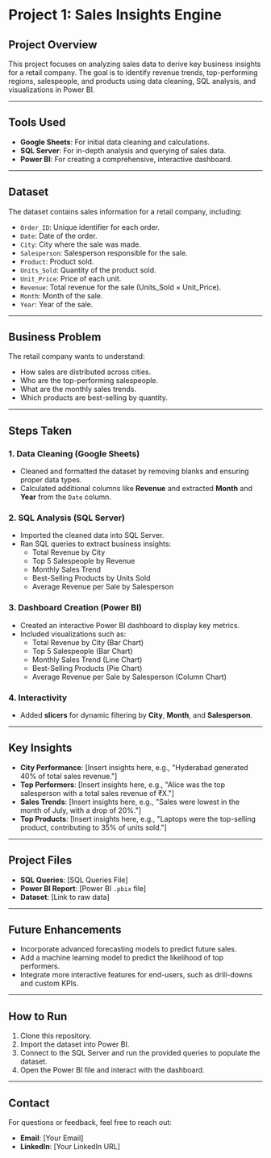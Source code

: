 # Project 1: Sales Insights Engine

## **Project Overview**
This project focuses on analyzing sales data to derive key business insights for a retail company. The goal is to identify revenue trends, top-performing regions, salespeople, and products using data cleaning, SQL analysis, and visualizations in Power BI.

---

## **Tools Used**
- **Google Sheets**: For initial data cleaning and calculations.
- **SQL Server**: For in-depth analysis and querying of sales data.
- **Power BI**: For creating a comprehensive, interactive dashboard.

---

## **Dataset**
The dataset contains sales information for a retail company, including:
- `Order_ID`: Unique identifier for each order.
- `Date`: Date of the order.
- `City`: City where the sale was made.
- `Salesperson`: Salesperson responsible for the sale.
- `Product`: Product sold.
- `Units_Sold`: Quantity of the product sold.
- `Unit_Price`: Price of each unit.
- `Revenue`: Total revenue for the sale (Units_Sold × Unit_Price).
- `Month`: Month of the sale.
- `Year`: Year of the sale.

---

## **Business Problem**
The retail company wants to understand:
- How sales are distributed across cities.
- Who are the top-performing salespeople.
- What are the monthly sales trends.
- Which products are best-selling by quantity.

---

## **Steps Taken**

### 1. **Data Cleaning (Google Sheets)**
- Cleaned and formatted the dataset by removing blanks and ensuring proper data types.
- Calculated additional columns like **Revenue** and extracted **Month** and **Year** from the `Date` column.

### 2. **SQL Analysis (SQL Server)**
- Imported the cleaned data into SQL Server.
- Ran SQL queries to extract business insights:
  - Total Revenue by City
  - Top 5 Salespeople by Revenue
  - Monthly Sales Trend
  - Best-Selling Products by Units Sold
  - Average Revenue per Sale by Salesperson

### 3. **Dashboard Creation (Power BI)**
- Created an interactive Power BI dashboard to display key metrics.
- Included visualizations such as:
  - Total Revenue by City (Bar Chart)
  - Top 5 Salespeople (Bar Chart)
  - Monthly Sales Trend (Line Chart)
  - Best-Selling Products (Pie Chart)
  - Average Revenue per Sale by Salesperson (Column Chart)
  
### 4. **Interactivity**
- Added **slicers** for dynamic filtering by **City**, **Month**, and **Salesperson**.
  
---

## **Key Insights**
- **City Performance**: [Insert insights here, e.g., "Hyderabad generated 40% of total sales revenue."]
- **Top Performers**: [Insert insights here, e.g., "Alice was the top salesperson with a total sales revenue of ₹X."]
- **Sales Trends**: [Insert insights here, e.g., "Sales were lowest in the month of July, with a drop of 20%."]
- **Top Products**: [Insert insights here, e.g., "Laptops were the top-selling product, contributing to 35% of units sold."]
  
---

## **Project Files**
- **SQL Queries**: [SQL Queries File]
- **Power BI Report**: [Power BI `.pbix` file]
- **Dataset**: [Link to raw data]

---

## **Future Enhancements**
- Incorporate advanced forecasting models to predict future sales.
- Add a machine learning model to predict the likelihood of top performers.
- Integrate more interactive features for end-users, such as drill-downs and custom KPIs.

---

## **How to Run**
1. Clone this repository.
2. Import the dataset into Power BI.
3. Connect to the SQL Server and run the provided queries to populate the dataset.
4. Open the Power BI file and interact with the dashboard.

---

## **Contact**
For questions or feedback, feel free to reach out:
- **Email**: [Your Email]
- **LinkedIn**: [Your LinkedIn URL]
